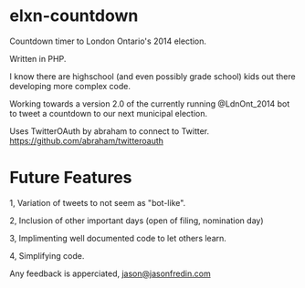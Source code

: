 elxn-countdown
==============

Countdown timer to London Ontario's 2014 election.

Written in PHP.

I know there are highschool (and even possibly grade school) kids out there developing more complex code.

Working towards a version 2.0 of the currently running @LdnOnt_2014 bot to tweet a countdown to our next municipal election.

Uses TwitterOAuth by abraham to connect to Twitter. https://github.com/abraham/twitteroauth

Future Features
===============

1,	Variation of tweets to not seem as "bot-like".

2,	Inclusion of other important days (open of filing, nomination day)

3,	Implimenting well documented code to let others learn.

4,	Simplifying code.



Any feedback is apperciated, jason@jasonfredin.com
